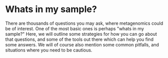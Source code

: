 # Whats in my sample?

There are thousands of questions you may ask, where metagenomics could be of interest. One of the most basic ones is perhaps "whats in my sample?" Here, we will outline some strategies for how you can go about that questions, and some of the tools out there which can help you find some answers. We will of course also mention some common pitfalls, and situations where you need to be cautious.
